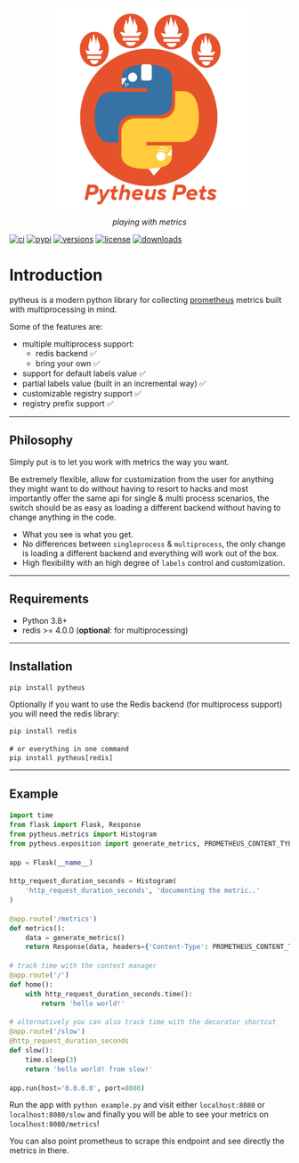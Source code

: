 <p align="center">
  <img width="360px" src="/img/pytheus-logo.png" alt='pytheus'>
</p>
<p align="center">
    <em>playing with metrics</em>
</p>

[![ci](https://github.com/Llandy3d/pytheus/workflows/ci/badge.svg?event=push)](https://github.com/Llandy3d/pytheus/actions?query=event%3Apush+branch%3Amain+workflow%3Aci)
[![pypi](https://img.shields.io/pypi/v/pytheus.svg)](https://pypi.python.org/pypi/pytheus)
[![versions](https://img.shields.io/pypi/pyversions/pytheus.svg)](https://github.com/Llandy3d/pytheus)
[![license](https://img.shields.io/github/license/Llandy3d/pytheus.svg)](https://github.com/Llandy3d/pytheus/blob/main/LICENSE)
[![downloads](https://pepy.tech/badge/pytheus/month)](https://pepy.tech/project/pytheus)

# Introduction

pytheus is a modern python library for collecting [prometheus](https://prometheus.io/docs/introduction/overview/) metrics built with multiprocessing in mind.

Some of the features are:

  - multiple multiprocess support:
    - redis backend ✅
    - bring your own ✅
  - support for default labels value ✅
  - partial labels value (built in an incremental way) ✅
  - customizable registry support ✅
  - registry prefix support ✅

---

## Philosophy

Simply put is to let you work with metrics the way you want.

Be extremely flexible, allow for customization from the user for anything they might want to do without having to resort to hacks and most importantly offer the same api for single & multi process scenarios, the switch should be as easy as loading a different backend without having to change anything in the code.

- What you see is what you get.
- No differences between `singleprocess` & `multiprocess`, the only change is loading a different backend and everything will work out of the box.
- High flexibility with an high degree of `labels` control and customization.

---

## Requirements

- Python 3.8+
- redis >= 4.0.0 (**optional**: for multiprocessing)

---

## Installation

```
pip install pytheus
```

Optionally if you want to use the Redis backend (for multiprocess support) you will need the redis library:
```
pip install redis

# or everything in one command
pip install pytheus[redis]
```

---

## Example

```python title="example.py"
import time
from flask import Flask, Response
from pytheus.metrics import Histogram
from pytheus.exposition import generate_metrics, PROMETHEUS_CONTENT_TYPE

app = Flask(__name__)

http_request_duration_seconds = Histogram(
    'http_request_duration_seconds', 'documenting the metric..'
)

@app.route('/metrics')
def metrics():
    data = generate_metrics()
    return Response(data, headers={'Content-Type': PROMETHEUS_CONTENT_TYPE})

# track time with the context manager
@app.route('/')
def home():
    with http_request_duration_seconds.time():
        return 'hello world!'

# alternatively you can also track time with the decorator shortcut
@app.route('/slow')
@http_request_duration_seconds
def slow():
    time.sleep(3)
    return 'hello world! from slow!'

app.run(host='0.0.0.0', port=8080)
```

Run the app with `python example.py` and visit either `localhost:8080` or `localhost:8080/slow` and finally you will be able to see your metrics on `localhost:8080/metrics`!

You can also point prometheus to scrape this endpoint and see directly the metrics in there.
